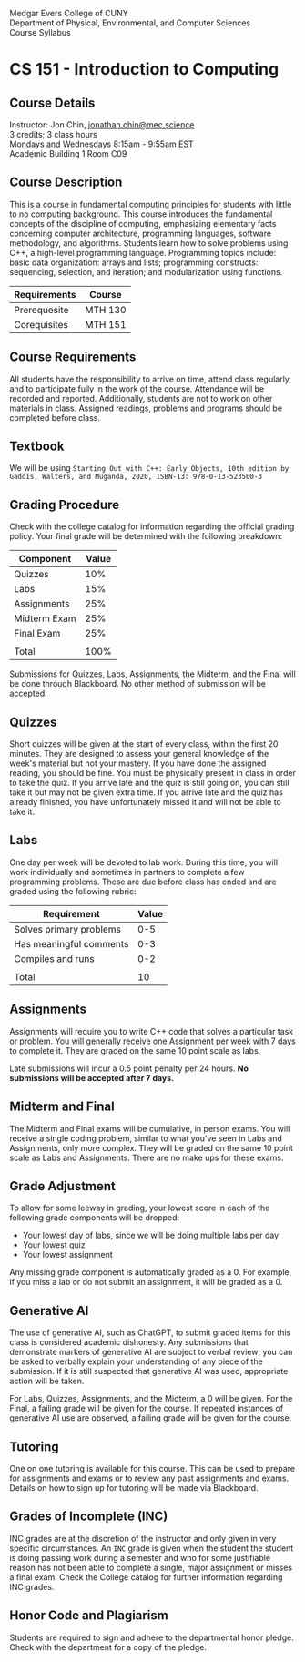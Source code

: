 Medgar Evers College of CUNY  
Department of Physical, Environmental, and Computer Sciences  
Course Syllabus

# CS 151 - Introduction to Computing

## Course Details
Instructor: Jon Chin, jonathan.chin@mec.science  
3 credits; 3 class hours  
Mondays and Wednesdays 8:15am - 9:55am EST  
Academic Building 1 Room C09

## Course Description
This is a course in fundamental computing principles for students with little to no computing background. This course introduces the fundamental concepts of the discipline of computing, emphasizing elementary facts concerning computer architecture, programming languages, software methodology, and algorithms. Students learn how to solve problems using C++, a high-level programming language. Programming topics include: basic data organization: arrays and lists; programming constructs: sequencing, selection, and iteration; and modularization using functions.

| Requirements | Course  |
| ------------ | ------- |
| Prerequesite | MTH 130 |
| Corequisites | MTH 151 |

## Course Requirements
All students have the responsibility to arrive on time, attend class regularly, and to participate fully in the work of the course. Attendance will be recorded and reported. Additionally, students are not to work on other materials in class. Assigned readings, problems and programs should be completed before class. 

## Textbook

We will be using `Starting Out with C++: Early Objects, 10th edition by Gaddis, Walters, and Muganda, 2020, ISBN-13: 978-0-13-523500-3`

## Grading Procedure
Check with the college catalog for information regarding the official grading policy. Your final grade will be determined with the following breakdown:

| Component    | Value |
| ------------ | ----- |
| Quizzes      | 10%   |
| Labs         | 15%   |
| Assignments  | 25%   |
| Midterm Exam | 25%   |
| Final Exam   | 25%   |
|              |       |
| Total        | 100%  |

Submissions for Quizzes, Labs, Assignments, the Midterm, and the Final will be done through Blackboard. No other method of submission will be accepted.


## Quizzes

Short quizzes will be given at the start of every class, within the first 20 minutes. They are designed to assess your general knowledge of the week's material but not your mastery. If you have done the assigned reading, you should be fine. You must be physically present in class in order to take the quiz. If you arrive late and the quiz is still going on, you can still take it but may not be given extra time. If you arrive late and the quiz has already finished, you have unfortunately missed it and will not be able to take it.

## Labs

One day per week will be devoted to lab work. During this time, you will work individually and sometimes in partners to complete a few programming problems. These are due before class has ended and are graded using the following rubric:

| Requirement               | Value |
| ------------------------- | ----- |
| Solves primary problems   | 0-5   |
| Has meaningful comments   | 0-3   |
| Compiles and runs         | 0-2   |
|                           |       |
| Total                     | 10    |


## Assignments

Assignments will require you to write C++ code that solves a particular task or problem. You will generally receive one Assignment per week with 7 days to complete it. They are graded on the same 10 point scale as labs.

Late submissions will incur a 0.5 point penalty per 24 hours. **No submissions will be accepted after 7 days.**

## Midterm and Final

The Midterm and Final exams will be cumulative, in person exams. You will receive a single coding problem, similar to what you've seen in Labs and Assignments, only more complex. They will be graded on the same 10 point scale as Labs and Assignments. There are no make ups for these exams.

## Grade Adjustment

To allow for some leeway in grading, your lowest score in each of the following grade components will be dropped:

- Your lowest day of labs, since we will be doing multiple labs per day
- Your lowest quiz
- Your lowest assignment

Any missing grade component is automatically graded as a 0. For example, if you miss a lab or do not submit an assignment, it will be graded as a 0.

## Generative AI

The use of generative AI, such as ChatGPT, to submit graded items for this class is considered academic dishonesty. Any submissions that demonstrate markers of generative AI are subject to verbal review; you can be asked to verbally explain your understanding of any piece of the submission. If it is still suspected that generative AI was used, appropriate action will be taken.

For Labs, Quizzes, Assignments, and the Midterm, a 0 will be given. For the Final, a failing grade will be given for the course. If repeated instances of generative AI use are observed, a failing grade will be given for the course.

## Tutoring

One on one tutoring is available for this course. This can be used to prepare for assignments and exams or to review any past assignments and exams. Details on how to sign up for tutoring will be made via Blackboard.

## Grades of Incomplete (INC)
INC grades are at the discretion of the instructor and only given in very specific circumstances. An `INC` grade is given when the student the student is doing passing work during a semester and who for some justifiable reason has not been able to complete a single, major assignment or misses a final exam. Check the College catalog for further information regarding INC grades.

## Honor Code and Plagiarism
Students are required to sign and adhere to the departmental honor pledge. Check with the department for a copy of the pledge.
